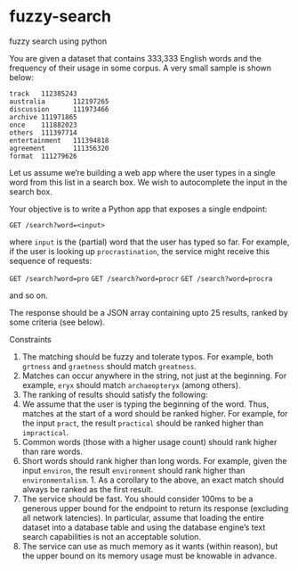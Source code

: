# fuzzy-search
fuzzy search using python

You are given a dataset that contains 333,333 English words and the frequency of their usage in some corpus. A very small sample is shown below:


    track   112385243
    australia       112197265
    discussion      111973466
    archive 111971865
    once    111882023
    others  111397714
    entertainment   111394818
    agreement       111356320
    format  111279626

Let us assume we’re building a web app where the user types in a single word from this list in a search box. We wish to autocomplete the input in the search box. 

Your objective is to write a Python app that exposes a single endpoint:

`GET /search?word=<input>`

where `input` is the (partial) word that the user has typed so far. For example, if the user is looking up `procrastination`, the service might receive this sequence of requests:

`GET /search?word=pro`
`GET /search?word=procr`
`GET /search?word=procra`

and so on.

The response should be a JSON array containing upto 25 results, ranked by some criteria (see below).

Constraints


1. The matching should be fuzzy and tolerate typos. For example, both `grtness` and `graetness` should match `greatness`.
2. Matches can occur anywhere in the string, not just at the beginning. For example, `eryx` should match `archaeopteryx` (among others).
3. The ranking of results should satisfy the following:
  1. We assume that the user is typing the beginning of the word. Thus, matches at the start of a word should be ranked higher. For example, for the input `pract`, the result `practical` should be ranked higher than `impractical`.
  2. Common words (those with a higher usage count) should rank higher than rare words.
  3. Short words should rank higher than long words. For example, given the input `environ`, the result `environment` should rank higher than `environmentalism`.
    1. As a corollary to the above, an exact match should always be ranked as the first result.
4. The service should be fast. You should consider 100ms to be a generous upper bound for the endpoint to return its response (excluding all network latencies). In particular, assume that loading the entire dataset into a database table and using the database engine’s text search capabilities is not an acceptable solution.
5. The service can use as much memory as it wants (within reason), but the upper bound on its memory usage must be knowable in advance.
